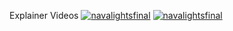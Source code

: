 Explainer Videos
[![navalightsfinal](https://img.youtube.com/vi/hpDMPJHT1JY/0.jpg
)](https://www.youtube.com/watch?v=hpDMPJHT1JY)
[![navalightsfinal](https://img.youtube.com/vi/8fx0M9WFZVo/0.jpg
)](https://www.youtube.com/watch?v=8fx0M9WFZVo)
